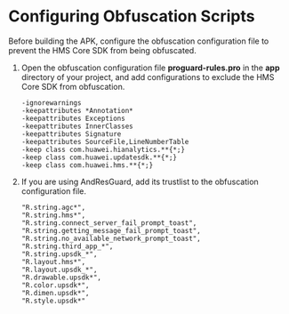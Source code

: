 # Configuring Obfuscation Scripts<a name="EN-US_TOPIC_0000001098683762"></a>

Before building the APK, configure the obfuscation configuration file to prevent the HMS Core SDK from being obfuscated.

1.  Open the obfuscation configuration file  **proguard-rules.pro**  in the  **app**  directory of your project, and add configurations to exclude the HMS Core SDK from obfuscation.

    ```
    -ignorewarnings 
    -keepattributes *Annotation* 
    -keepattributes Exceptions 
    -keepattributes InnerClasses 
    -keepattributes Signature 
    -keepattributes SourceFile,LineNumberTable 
    -keep class com.huawei.hianalytics.**{*;} 
    -keep class com.huawei.updatesdk.**{*;} 
    -keep class com.huawei.hms.**{*;}
    ```

2.  If you are using AndResGuard, add its trustlist to the obfuscation configuration file.

    ```
    "R.string.agc*",
    "R.string.hms*", 
    "R.string.connect_server_fail_prompt_toast", 
    "R.string.getting_message_fail_prompt_toast", 
    "R.string.no_available_network_prompt_toast", 
    "R.string.third_app_*", 
    "R.string.upsdk_*", 
    "R.layout.hms*", 
    "R.layout.upsdk_*", 
    "R.drawable.upsdk*", 
    "R.color.upsdk*", 
    "R.dimen.upsdk*", 
    "R.style.upsdk*"
    ```


